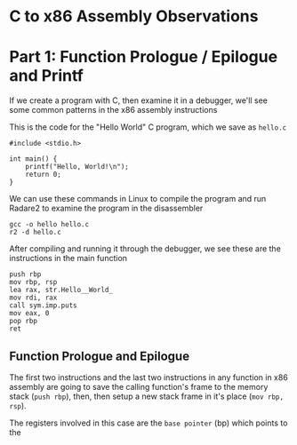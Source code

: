 # C to x86 Assembly Observations
# Part 1: Function Prologue / Epilogue and Printf
If we create a program with C, then examine it in a debugger, we'll see some common patterns in the x86 assembly instructions

This is the code for the "Hello World" C program, which we save as `hello.c`
```
#include <stdio.h>

int main() {
    printf("Hello, World!\n");
    return 0;
}

```
We can use these commands in Linux to compile the program and run Radare2 to examine the program in the disassembler
```
gcc -o hello hello.c
r2 -d hello.c
```
After compiling and running it through the debugger, we see these are the instructions in the main function
```
push rbp
mov rbp, rsp
lea rax, str.Hello__World_
mov rdi, rax
call sym.imp.puts
mov eax, 0
pop rbp
ret
```
## Function Prologue and Epilogue
The first two instructions and the last two instructions in any function in x86 assembly are going to save the calling function's frame to the memory stack (`push rbp`), then, then setup a new stack frame in it's place (`mov rbp, rsp`).

The registers involved in this case are the `base pointer` (bp) which points to the 
